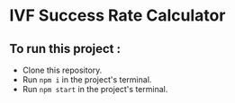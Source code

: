 # IVF Success Rate Calculator

## To run this project :

- Clone this repository.
- Run `npm i` in the project's terminal.
- Run  `npm start` in the project's terminal.


